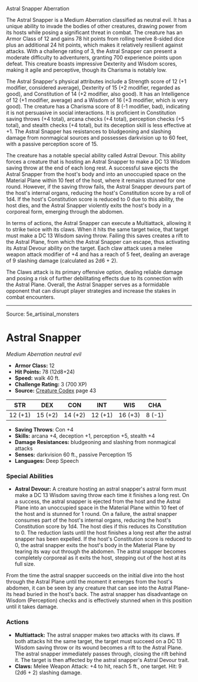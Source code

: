 <MonsterName/>Astral Snapper</MonsterName>
<CreatureType/>Aberration</CreatureType>

<summary>The Astral Snapper is a Medium Aberration classified as neutral evil. It has a unique ability to invade the bodies of other creatures, drawing power from its hosts while posing a significant threat in combat. The creature has an Armor Class of 12 and gains 78 hit points from rolling twelve 8-sided dice plus an additional 24 hit points, which makes it relatively resilient against attacks. With a challenge rating of 3, the Astral Snapper can present a moderate difficulty to adventurers, granting 700 experience points upon defeat. This creature boasts impressive Dexterity and Wisdom scores, making it agile and perceptive, though its Charisma is notably low.</summary>

<detail>

The Astral Snapper's physical attributes include a Strength score of 12 (+1 modifier, considered average), Dexterity of 15 (+2 modifier, regarded as good), and Constitution of 14 (+2 modifier, also good). It has an Intelligence of 12 (+1 modifier, average) and a Wisdom of 16 (+3 modifier, which is very good). The creature has a Charisma score of 8 (-1 modifier, bad), indicating it is not persuasive in social interactions. It is proficient in Constitution saving throws (+4 total), arcana checks (+4 total), perception checks (+5 total), and stealth checks (+4 total), but its deception skill is less effective at +1. The Astral Snapper has resistances to bludgeoning and slashing damage from nonmagical sources and possesses darkvision up to 60 feet, with a passive perception score of 15.

The creature has a notable special ability called Astral Devour. This ability forces a creature that is hosting an Astral Snapper to make a DC 13 Wisdom saving throw at the end of each long rest. A successful save ejects the Astral Snapper from the host's body and into an unoccupied space on the Material Plane within 10 feet of the host, where it remains stunned for one round. However, if the saving throw fails, the Astral Snapper devours part of the host's internal organs, reducing the host's Constitution score by a roll of 1d4. If the host's Constitution score is reduced to 0 due to this ability, the host dies, and the Astral Snapper violently exits the host's body in a corporeal form, emerging through the abdomen.

In terms of actions, the Astral Snapper can execute a Multiattack, allowing it to strike twice with its claws. When it hits the same target twice, that target must make a DC 13 Wisdom saving throw. Failing this saves creates a rift to the Astral Plane, from which the Astral Snapper can escape, thus activating its Astral Devour ability on the target. Each claw attack uses a melee weapon attack modifier of +4 and has a reach of 5 feet, dealing an average of 9 slashing damage (calculated as 2d6 + 2).

The Claws attack is its primary offensive option, dealing reliable damage and posing a risk of further debilitating effects due to its connection with the Astral Plane. Overall, the Astral Snapper serves as a formidable opponent that can disrupt player strategies and increase the stakes in combat encounters.</detail>



---

Source: 5e_artisinal_monsters

# Astral Snapper

*Medium* *Aberration* *neutral evil*

- **Armor Class:** 12
- **Hit Points:** 78 (12d8+24)
- **Speed:** walk 40 ft.
- **Challenge Rating:** 3 (700 XP)
- **Source:** [Creature Codex](https://koboldpress.com/kpstore/product/creature-codex-for-5th-edition-dnd) page 43

| STR | DEX | CON | INT | WIS | CHA |
| --- | --- | --- | --- | --- | --- |
| 12 (+1) | 15 (+2) | 14 (+2) | 12 (+1) | 16 (+3) | 8 (-1) |

- **Saving Throws**: Con +4
- **Skills:** arcana +4, deception +1, perception +5, stealth +4
- **Damage Resistances:** bludgeoning and slashing from nonmagical attacks
- **Senses:** darkvision 60 ft., passive Perception 15
- **Languages:** Deep Speech

### Special Abilities

- **Astral Devour:** A creature hosting an astral snapper's astral form must make a DC 13 Wisdom saving throw each time it finishes a long rest. On a success, the astral snapper is ejected from the host and the Astral Plane into an unoccupied space in the Material Plane within 10 feet of the host and is stunned for 1 round. On a failure, the astral snapper consumes part of the host's internal organs, reducing the host's Constitution score by 1d4. The host dies if this reduces its Constitution to 0. The reduction lasts until the host finishes a long rest after the astral snapper has been expelled. If the host's Constitution score is reduced to 0, the astral snapper exits the host's body in the Material Plane by tearing its way out through the abdomen. The astral snapper becomes completely corporeal as it exits the host, stepping out of the host at its full size.

From the time the astral snapper succeeds on the initial dive into the host through the Astral Plane until the moment it emerges from the host's abdomen, it can be seen by any creature that can see into the Astral Plane-its head buried in the host's back. The astral snapper has disadvantage on Wisdom (Perception) checks and is effectively stunned when in this position until it takes damage.

### Actions

- **Multiattack:** The astral snapper makes two attacks with its claws. If both attacks hit the same target, the target must succeed on a DC 13 Wisdom saving throw or its wound becomes a rift to the Astral Plane. The astral snapper immediately passes through, closing the rift behind it. The target is then affected by the astral snapper's Astral Devour trait.
- **Claws:** Melee Weapon Attack: +4 to hit, reach 5 ft., one target. Hit: 9 (2d6 + 2) slashing damage.




